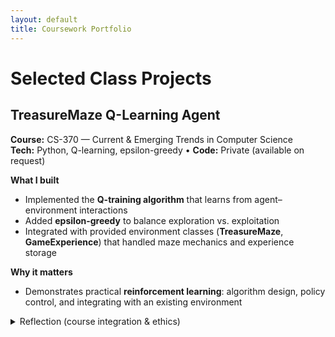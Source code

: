 ```yaml
---
layout: default
title: Coursework Portfolio
---
```


# Selected Class Projects

## TreasureMaze Q-Learning Agent
**Course:** CS-370 — Current & Emerging Trends in Computer Science  
**Tech:** Python, Q-learning, epsilon-greedy • **Code:** Private (available on request)

**What I built**
- Implemented the **Q-training algorithm** that learns from agent–environment interactions
- Added **epsilon-greedy** to balance exploration vs. exploitation
- Integrated with provided environment classes (**TreasureMaze**, **GameExperience**) that handled maze mechanics and experience storage

**Why it matters**
- Demonstrates practical **reinforcement learning**: algorithm design, policy control, and integrating with an existing environment

<details>
<summary>Reflection (course integration & ethics)</summary>

What code were you given? What code did you create yourself?

In this project I was provided with foundational code that included the environment setup being the maze structure for the TreasureMaze and GameExperience classes. These classes handled the basic mechanics of the game environment such as how the agent interacts with the maze and how experiences are stored for later use. I provided the code responsible for the Q-training algorithm that defined how the agent learned from its interactions with the environment and updating it's memory. I also integrated the epsilon-greedy strategy to balance exploration and exploitation so the agent could learn how to navigate the maze to find the treasure.
Connect your learning from throughout this course to the larger field of computer science:

What do computer scientists do and why does it matter?

Computer scientists are problem solvers who use computational methods to find efficient solutions to complex problems. This involves not just coding but also understanding the underlying principles of computation, data management, and software design. It matters because they drive innovation by developing new algorithms, software, and technologies that push the boundaries of what is possible in fields like in this case artificial intelligence.
How do I approach a problem as a computer scientist?

When approaching a problem as a computer scientist I try to follow a systematic process to ensure that the solution is both effective and efficient. This consists of understaning the clients requirements, planning out the design of the project, and then implementing a iterative product that has been throughly tested. If any feedback is given i try to go back and incorporate those changes.
What are my ethical responsibilities to the end user and the organization?

My ethical responsibilties to end users and the orginization would be to use secure and transparent methods for processing data. If data isn’t handled responsibly, either the company itself could exploit its customers, or a bad actor could cause a breach. To address this, I would advocate for complete transparency with users about their data, provide an easy and effective way for them to opt out of data usage, and employ robust security measures to store and encrypt user information.

---

